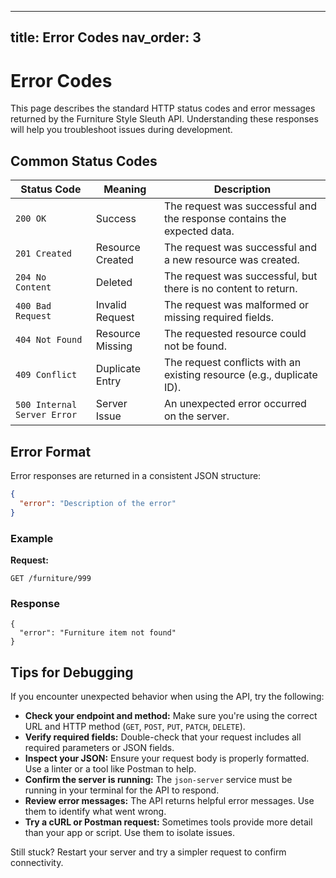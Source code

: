 
---
title: Error Codes
nav_order: 3
---


# Error Codes

This page describes the standard HTTP status codes and error messages returned by the Furniture Style Sleuth API. Understanding these responses will help you troubleshoot issues during development.

## Common Status Codes

| Status Code | Meaning                | Description                                                                 |
|-------------|------------------------|-----------------------------------------------------------------------------|
| `200 OK`    | Success                | The request was successful and the response contains the expected data.    |
| `201 Created` | Resource Created     | The request was successful and a new resource was created.                 |
| `204 No Content` | Deleted           | The request was successful, but there is no content to return.            |
| `400 Bad Request` | Invalid Request  | The request was malformed or missing required fields.                      |
| `404 Not Found` | Resource Missing   | The requested resource could not be found.                                 |
| `409 Conflict` | Duplicate Entry     | The request conflicts with an existing resource (e.g., duplicate ID).      |
| `500 Internal Server Error` | Server Issue | An unexpected error occurred on the server.                          |

## Error Format

Error responses are returned in a consistent JSON structure:

```json
{
  "error": "Description of the error"
}
```

### Example

**Request:**

```http
GET /furniture/999
```

### Response 

```
{
  "error": "Furniture item not found"
}
```

## Tips for Debugging

If you encounter unexpected behavior when using the API, try the following:

- **Check your endpoint and method:** Make sure you're using the correct URL and HTTP method (`GET`, `POST`, `PUT`, `PATCH`, `DELETE`).
- **Verify required fields:** Double-check that your request includes all required parameters or JSON fields.
- **Inspect your JSON:** Ensure your request body is properly formatted. Use a linter or a tool like Postman to help.
- **Confirm the server is running:** The `json-server` service must be running in your terminal for the API to respond.
- **Review error messages:** The API returns helpful error messages. Use them to identify what went wrong.
- **Try a cURL or Postman request:** Sometimes tools provide more detail than your app or script. Use them to isolate issues.

Still stuck? Restart your server and try a simpler request to confirm connectivity.
